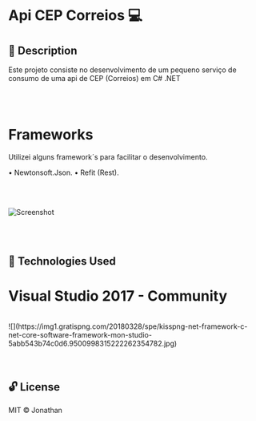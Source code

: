 # Api CEP Correios 💻

## 📝 Description 

Este projeto consiste no desenvolvimento de um pequeno serviço de consumo de uma api de CEP (Correios) em C# .NET

<br><br>
# Frameworks

Utilizei alguns framework´s para facilitar o desenvolvimento.

• Newtonsoft.Json.
• Refit (Rest).

<br><br>

![Screenshot](medidasCovid.PNG)

<br><br>
## 🚀 Technologies Used 

# Visual Studio 2017 - Community 
<br>
![](https://img1.gratispng.com/20180328/spe/kisspng-net-framework-c-net-core-software-framework-mon-studio-5abb543b74c0d6.9500998315222262354782.jpg)
<br><br><br>

## 🔓 License 
MIT ©  Jonathan

